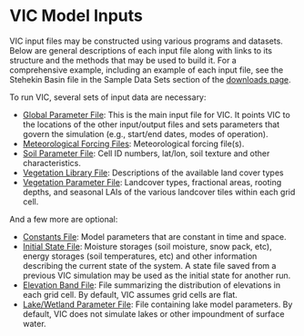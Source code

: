 # VIC Model Inputs

VIC input files may be constructed using various programs and datasets. Below are general descriptions of each input file along with links to its structure and the methods that may be used to build it. For a comprehensive example, including an example of each input file, see the Stehekin Basin file in the Sample Data Sets section of the [downloads page](../../../Datasets/Datasets.md).

To run VIC, several sets of input data are necessary:

*   [Global Parameter File](GlobalParam.md): This is the main input file for VIC. It points VIC to the locations of the other input/output files and sets parameters that govern the simulation (e.g., start/end dates, modes of operation).
*   [Meteorological Forcing Files](ForcingData.md): Meteorological forcing file(s).
*   [Soil Parameter File](SoilParam.md): Cell ID numbers, lat/lon, soil texture and other characteristics.
*   [Vegetation Library File](VegLib.md): Descriptions of the available land cover types
*   [Vegetation Parameter File](VegParam.md): Landcover types, fractional areas, rooting depths, and seasonal LAIs of the various landcover tiles within each grid cell.

And a few more are optional:
*   [Constants File](../../Constants.md): Model parameters that are constant in time and space.
*   [Initial State File](StateFile.md): Moisture storages (soil moisture, snow pack, etc), energy storages (soil temperatures, etc) and other information describing the current state of the system. A state file saved from a previous VIC simulation may be used as the initial state for another run.
*   [Elevation Band File](SnowBand.md): File summarizing the distribution of elevations in each grid cell. By default, VIC assumes grid cells are flat.
*   [Lake/Wetland Parameter File](LakeParam.md): File containing lake model parameters. By default, VIC does not simulate lakes or other impoundment of surface water.
